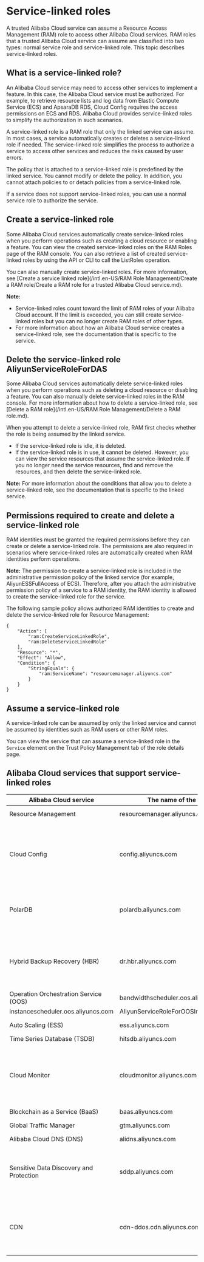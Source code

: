 # Service-linked roles

A trusted Alibaba Cloud service can assume a Resource Access Management \(RAM\) role to access other Alibaba Cloud services. RAM roles that a trusted Alibaba Cloud service can assume are classified into two types: normal service role and service-linked role. This topic describes service-linked roles.

## What is a service-linked role?

An Alibaba Cloud service may need to access other services to implement a feature. In this case, the Alibaba Cloud service must be authorized. For example, to retrieve resource lists and log data from Elastic Compute Service \(ECS\) and ApsaraDB RDS, Cloud Config requires the access permissions on ECS and RDS. Alibaba Cloud provides service-linked roles to simplify the authorization in such scenarios.

A service-linked role is a RAM role that only the linked service can assume. In most cases, a service automatically creates or deletes a service-linked role if needed. The service-linked role simplifies the process to authorize a service to access other services and reduces the risks caused by user errors.

The policy that is attached to a service-linked role is predefined by the linked service. You cannot modify or delete the policy. In addition, you cannot attach policies to or detach policies from a service-linked role.

If a service does not support service-linked roles, you can use a normal service role to authorize the service.

## Create a service-linked role

Some Alibaba Cloud services automatically create service-linked roles when you perform operations such as creating a cloud resource or enabling a feature. You can view the created service-linked roles on the RAM Roles page of the RAM console. You can also retrieve a list of created service-linked roles by using the API or CLI to call the ListRoles operation.

You can also manually create service-linked roles. For more information, see [Create a service linked role](/intl.en-US/RAM Role Management/Create a RAM role/Create a RAM role for a trusted Alibaba Cloud service.md).

**Note:**

-   Service-linked roles count toward the limit of RAM roles of your Alibaba Cloud account. If the limit is exceeded, you can still create service-linked roles but you can no longer create RAM roles of other types.
-   For more information about how an Alibaba Cloud service creates a service-linked role, see the documentation that is specific to the service.

## Delete the service-linked role AliyunServiceRoleForDAS

Some Alibaba Cloud services automatically delete service-linked roles when you perform operations such as deleting a cloud resource or disabling a feature. You can also manually delete service-linked roles in the RAM console. For more information about how to delete a service-linked role, see [Delete a RAM role](/intl.en-US/RAM Role Management/Delete a RAM role.md).

When you attempt to delete a service-linked role, RAM first checks whether the role is being assumed by the linked service.

-   If the service-linked role is idle, it is deleted.
-   If the service-linked role is in use, it cannot be deleted. However, you can view the service resources that assume the service-linked role. If you no longer need the service resources, find and remove the resources, and then delete the service-linked role.

**Note:** For more information about the conditions that allow you to delete a service-linked role, see the documentation that is specific to the linked service.

## Permissions required to create and delete a service-linked role

RAM identities must be granted the required permissions before they can create or delete a service-linked role. The permissions are also required in scenarios where service-linked roles are automatically created when RAM identities perform operations.

**Note:** The permission to create a service-linked role is included in the administrative permission policy of the linked service \(for example, AliyunESSFullAccess of ECS\). Therefore, after you attach the administrative permission policy of a service to a RAM identity, the RAM identity is allowed to create the service-linked role for the service.

The following sample policy allows authorized RAM identities to create and delete the service-linked role for Resource Management:

```
{
    "Action": [
        "ram:CreateServiceLinkedRole",
        "ram:DeleteServiceLinkedRole"
    ],
    "Resource": "*",
    "Effect": "Allow",
    "Condition": {
        "StringEquals": {
            "ram:ServiceName": "resourcemanager.aliyuncs.com"
        }
    }
}
```

## Assume a service-linked role

A service-linked role can be assumed by only the linked service and cannot be assumed by identities such as RAM users or other RAM roles.

You can view the service that can assume a service-linked role in the `Service` element on the Trust Policy Management tab of the role details page.

## Alibaba Cloud services that support service-linked roles

|Alibaba Cloud service|The name of the service|Service-linked role|Reference|
|---------------------|-----------------------|-------------------|---------|
|Resource Management|resourcemanager.aliyuncs.com|AliyunServiceRoleForResourceDirectory|[Service linked role for Resource Directory]()|
|Cloud Config|config.aliyuncs.com|AliyunServiceRoleForConfig|[Manage the service linked role associated with Cloud Config](/intl.en-US/Quick Start/Manage the service linked role associated with Cloud Config.md)|
|PolarDB|polardb.aliyuncs.com|AliyunServiceRoleForPolarDB|[RAM role linked to Apsara PolarDB](/intl.en-US/API Reference/RAM role linked to Apsara PolarDB.md)|
|Hybrid Backup Recovery \(HBR\)|dr.hbr.aliyuncs.com|AliyunServiceRoleForHbrDr|[Service linked role for ECS disaster recovery](/intl.en-US/Disaster Recovery/ECS Disaster Recovery/Service linked role for ECS disaster recovery.md)|
|Operation Orchestration Service \(OOS\)|bandwidthscheduler.oos.aliyuncs.com|AliyunServiceRoleForOOSBandwidthScheduler|[OOS linked roles]()|
|instancescheduler.oos.aliyuncs.com|AliyunServiceRoleForOOSInstanceScheduler|
|Auto Scaling \(ESS\)|ess.aliyuncs.com|AliyunServiceRoleForAutoScaling|[Grant permissions to Auto Scaling]()|
|Time Series Database \(TSDB\)|hitsdb.aliyuncs.com|AliyunServiceRoleForTSDB|N/A |
|Cloud Monitor|cloudmonitor.aliyuncs.com|AliyunServiceRoleForCloudMonitor|[Manage the service linked role for CloudMonitor](/intl.en-US/Appendix 3 account authorization/Manage the service linked role for CloudMonitor.md)|
|Blockchain as a Service \(BaaS\)|baas.aliyuncs.com|AliyunServiceRoleForBaaS|N/A |
|Global Traffic Manager|gtm.aliyuncs.com|AliyunServiceRoleForGTM|[Service-linked role of Global Traffic Manager]()|
|Alibaba Cloud DNS \(DNS\)|alidns.aliyuncs.com|AliyunServiceRoleForDNS|N/A |
|Sensitive Data Discovery and Protection|sddp.aliyuncs.com|AliyunServiceRoleForSDDP|[Authorize SDDP to access Alibaba Cloud resources](/intl.en-US/User Guide/Authorize SDDP to access Alibaba Cloud resources.md)|
|CDN|cdn-ddos.cdn.aliyuncs.com|AliyunServiceRoleForCDNAccessingDDoS|[Configure Anti-DDoS](/intl.en-US/Domain Management/Security configuration/Integrate Alibaba Cloud CDN with Anti-DDoS.md)|

